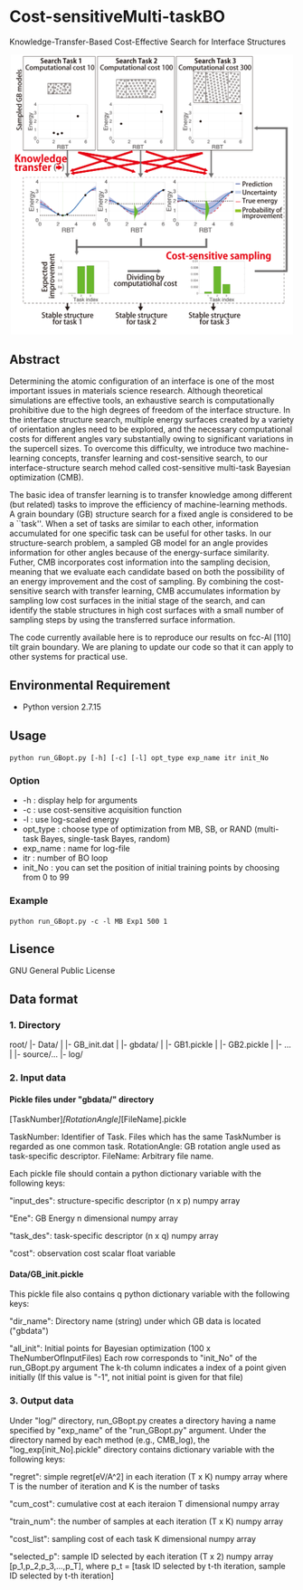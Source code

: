 # Cost-sensitiveMulti-taskBO
Knowledge-Transfer-Based Cost-Effective Search for Interface Structures

<div align="center">
<img src="figs/fig.png" width="500px">
</div>

## Abstract

Determining the atomic configuration of an interface is one of the most important issues in materials science research. Although theoretical simulations are effective tools, an exhaustive search is computationally prohibitive due to the high degrees of freedom of the interface structure. In the interface structure search, multiple energy surfaces created by a variety of orientation angles need to be explored, and the necessary computational costs for different angles vary substantially owing to significant variations in the supercell sizes. To overcome this difficulty, we introduce two machine-learning concepts, transfer learning and cost-sensitive search, to our interface-structure search mehod called cost-sensitive multi-task Bayesian optimization (CMB).

The basic idea of transfer learning is to transfer knowledge among different (but related) tasks to improve the efficiency of machine-learning methods. A grain boundary (GB) structure search for a fixed angle is considered to be a ``task''. When a set of tasks are similar to each other, information accumulated for one specific task can be useful for other tasks. In our structure-search problem, a sampled GB model for an angle provides information for other angles because of the energy-surface similarity. Futher, CMB incorporates cost information into the sampling decision, meaning that we evaluate each candidate based on both the possibility of an energy improvement and the cost of sampling. By combining the cost-sensitive search with transfer learning, CMB accumulates information by sampling low cost surfaces in the initial stage of the search, and can identify the stable structures in high cost surfaces with a small number of sampling steps by using the transferred surface information.

The code currently available here is to reproduce our results on fcc-Al [110] tilt grain boundary. We are planing to update our code so that it can apply to other systems for practical use.

## Environmental Requirement
- Python version 2.7.15

## Usage
`python run_GBopt.py [-h] [-c] [-l] opt_type exp_name itr init_No`

### Option
- -h : display help for arguments
- -c : use cost-sensitive acquisition function
- -l : use log-scaled energy
- opt_type : choose type of optimization from MB, SB, or RAND (multi-task Bayes, single-task Bayes, random)
- exp_name : name for log-file
- itr : number of BO loop
- init_No : you can set the position of initial training points by choosing from 0 to 99

### Example
`python run_GBopt.py -c -l MB Exp1 500 1`

## Lisence
GNU General Public License

## Data format

### 1. Directory

root/
    |- Data/
    |    |- GB_init.dat
    |    |- gbdata/
    |           |- GB1.pickle
    |           |- GB2.pickle
    |           |-  ...
    |
    |- source/...
    |- log/

### 2. Input data 

#### Pickle files under "gbdata/" directory

[TaskNumber]_[RotationAngle]_[FileName].pickle

TaskNumber: Identifier of Task. Files which has the same TaskNumber is regarded as one common task.
RotationAngle: GB rotation angle used as task-specific descriptor.
FileName: Arbitrary file name.

Each pickle file should contain a python dictionary variable with the following keys:

"input_des": structure-specific descriptor
             (n x p) numpy array

"Ene": GB Energy
       n dimensional numpy array

"task_des": task-specific descriptor
            (n x q) numpy array
        
"cost": observation cost
        scalar float variable


#### Data/GB_init.pickle

This pickle file also contains q python dictionary variable with the following keys:

"dir_name": Directory name (string) under which GB data is located ("gbdata")

"all_init": Initial points for Bayesian optimization
            (100 x TheNumberOfInputFiles)
            Each row corresponds to "init_No" of the run_GBopt.py argument
	    The k-th column indicates a index of a point given initially (If this value is "-1", not initial point is given for that file)

### 3. Output data

Under "log/" directory, run_GBopt.py creates a directory having a name specified by "exp_name" of the "run_GBopt.py" argument. Under the directory named by each method (e.g., CMB_log), the "log_exp[init_No].pickle" directory contains dictionary variable with the following keys:

"regret": simple regret[eV/A^2] in each iteration
        (T x K) numpy array where T is the number of iteration and K is the number of tasks

"cum_cost": cumulative cost at each iteraion
        T dimensional numpy array
    
"train_num": the number of samples at each iteration
        (T x K) numpy array
    
"cost_list": sampling cost of each task
        K dimensional numpy array
    
"selected_p": sample ID selected by each iteration
        (T x 2) numpy array [p_1,p_2,p_3,...,p_T], where p_t = [task ID selected by t-th iteration, sample ID selected by t-th iteration]

